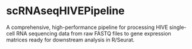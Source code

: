 # scRNAseqHIVEPipeline
A comprehensive, high-performance pipeline for processing HIVE single-cell RNA sequencing data from raw FASTQ files to gene expression matrices ready for downstream analysis in R/Seurat.
